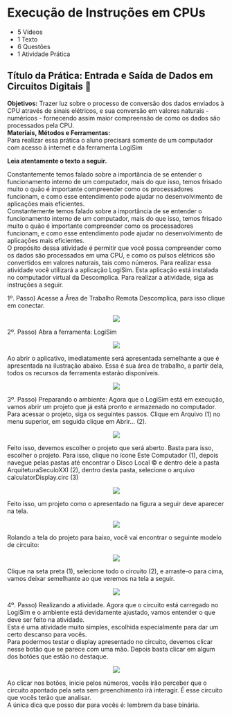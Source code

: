 # Execução de Instruções em CPUs
- 5 Vídeos
- 1 Texto
- 6 Questões
- 1 Atividade Prática

## Título da Prática: Entrada e Saída de Dados em Circuitos Digitais 📝
**Objetivos:** Trazer luz sobre o processo de conversão dos dados enviados à CPU através de sinais elétricos, e sua conversão em valores naturais - numéricos - fornecendo assim maior compreensão de como os dados são processados pela CPU.<br>
**Materiais, Métodos e Ferramentas:**<br>
Para realizar essa prática o aluno precisará somente de um computador com acesso à internet e da ferramenta LogiSim

**Leia atentamente o texto a seguir.**

Constantemente temos falado sobre a importância de se entender o funcionamento interno de um computador, mais do que isso, temos frisado muito o quão é importante compreender como os processadores funcionam, e como esse entendimento pode ajudar no desenvolvimento de aplicações mais eficientes.<br>
Constantemente temos falado sobre a importância de se entender o funcionamento interno de um computador, mais do que isso, temos frisado muito o quão é importante compreender como os processadores funcionam, e como esse entendimento pode ajudar no desenvolvimento de aplicações mais eficientes.<br>
O propósito dessa atividade é permitir que você possa compreender como os dados são processados em uma CPU, e como os pulsos elétricos são convertidos em valores naturais, tais como números. Para realizar essa atividade você utilizará a aplicação LogiSim. Esta aplicação está instalada no computador virtual da Descomplica. Para realizar a atividade, siga as instruções a seguir.

1º. Passo) Acesse a Área de Trabalho Remota Descomplica, para isso clique em conectar.

<p align="center"><img src="./images/conexao_de_area_de_trabalho_remota.png"></p>

2º. Passo) Abra a ferramenta: LogiSim

<p align="center"><img src="./images/logisim_atalho.png"></p>

Ao abrir o aplicativo, imediatamente será apresentada semelhante a que é apresentada na ilustração abaixo. Essa é sua área de trabalho, a partir dela, todos os recursos da ferramenta estarão disponíveis.

<p align="center"><img src="./images/tela_aberta.png"></p>

3º. Passo) Preparando o ambiente: Agora que o LogiSim está em execução, vamos abrir um projeto que já está pronto e armazenado no computador. Para acessar o projeto, siga os seguintes passos.
Clique em Arquivo (1) no menu superior, em seguida clique em Abrir… (2).

<p align="center"><img src="./images/etapas_da_execucao_de_instrucoes_1.png"></p>

Feito isso, devemos escolher o projeto que será aberto. Basta para isso, escolher o projeto. Para isso, clique no ícone Este Computador (1), depois navegue pelas pastas até encontrar o Disco Local © e dentro dele a pasta ArquiteturaSeculoXXI (2), dentro desta pasta, selecione o arquivo calculatorDisplay.circ (3)

<p align="center"><img src="./images/etapas_da_execucao_de_instrucoes_2.png"></p>

Feito isso, um projeto como o apresentado na figura a seguir deve aparecer na tela.

<p align="center"><img src="./images/atividade_em_tela.png"></p>

Rolando a tela do projeto para baixo, você vai encontrar o seguinte modelo de circuito:

<p align="center"><img src="./images/modelo_de_circuito.png"></p>

Clique na seta preta (1), selecione todo o circuito (2), e arraste-o para cima, vamos deixar semelhante ao que veremos na tela a seguir.

<p align="center"><img src="./images/etapas_da_execucao_de_instrucoes_3.png"></p>

4º. Passo) Realizando a atividade. Agora que o circuito está carregado no LogiSim e o ambiente está devidamente ajustado, vamos entender o que deve ser feito na atividade.<br>
Esta é uma atividade muito simples, escolhida especialmente para dar um certo descanso para vocês.<br>
Para podermos testar o display apresentado no circuito, devemos clicar nesse botão que se parece com uma mão. Depois basta clicar em algum dos botões que estão no destaque.

<p align="center"><img src="./images/etapas_da_execucao_de_instrucoes_4.png"></p>

Ao clicar nos botões, inicie pelos números, vocês irão perceber que o circuito apontado pela seta sem preenchimento irá interagir. É esse circuito que vocês terão que analisar.<br>
A única dica que posso dar para vocês é: lembrem da base binária.